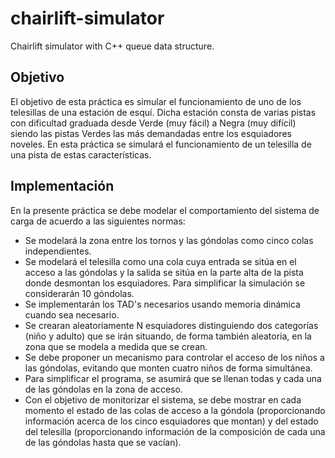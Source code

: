 # chairlift-simulator
Chairlift simulator with C++ queue data structure.

## Objetivo
El objetivo de esta práctica es simular el funcionamiento de uno de los telesillas de una estación de esquí. Dicha estación consta de varias pistas con dificultad graduada desde Verde (muy fácil) a Negra (muy difícil) siendo las pistas Verdes las más demandadas entre los esquiadores noveles. En esta práctica se simulará el funcionamiento de un telesilla de una pista de estas características.

## Implementación
En la presente práctica se debe modelar el comportamiento del sistema de carga de acuerdo a las siguientes normas:

* Se modelará la zona entre los tornos y las góndolas como cinco colas independientes.
* Se modelará el telesilla como una cola cuya entrada se sitúa en el acceso a las góndolas y la salida se sitúa en la parte alta de la pista donde desmontan los esquiadores. Para simplificar la simulación se considerarán 10 góndolas.
* Se implementarán los TAD's necesarios usando memoria dinámica cuando sea
necesario.
* Se crearan aleatoriamente N esquiadores distinguiendo dos categorías (niño y adulto) que se irán situando, de forma también aleatoria, en la zona que se modela a medida que se crean.
* Se debe proponer un mecanismo para controlar el acceso de los niños a las góndolas, evitando que monten cuatro niños de forma simultánea.
* Para simplificar el programa, se asumirá que se llenan todas y cada una de las góndolas en la zona de acceso.
* Con el objetivo de monitorizar el sistema, se debe mostrar en cada momento el estado de las colas de acceso a la góndola (proporcionando información acerca de los cinco esquiadores que montan) y del estado del telesilla (proporcionando información de la composición de cada una de las góndolas hasta que se vacían).

